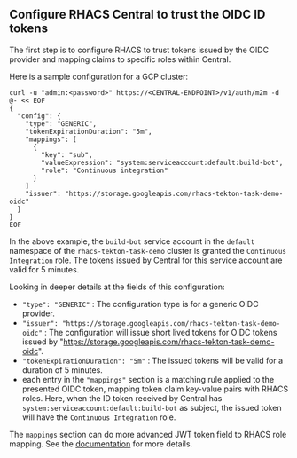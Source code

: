 ## Configure RHACS Central to trust the OIDC ID tokens

The first step is to configure RHACS to trust tokens issued by the OIDC provider and mapping claims to specific roles within Central.

Here is a sample configuration for a GCP cluster:

```
curl -u "admin:<password>" https://<CENTRAL-ENDPOINT>/v1/auth/m2m -d @- << EOF
{
  "config": {
    "type": "GENERIC",
    "tokenExpirationDuration": "5m",
    "mappings": [
      {
        "key": "sub",
        "valueExpression": "system:serviceaccount:default:build-bot",
        "role": "Continuous integration"
      }
    ]
    "issuer": "https://storage.googleapis.com/rhacs-tekton-task-demo-oidc"
  }
}
EOF
```

In the above example, the `build-bot` service account in the `default` namespace of the `rhacs-tekton-task-demo` cluster is granted the `Continuous Integration` role. The tokens issued by Central for this service account are valid for 5 minutes.

Looking in deeper details at the fields of this configuration:
- `"type": "GENERIC"` : The configuration type is for a generic OIDC provider.
- `"issuer": "https://storage.googleapis.com/rhacs-tekton-task-demo-oidc"` : The configuration will issue short lived tokens for OIDC tokens issued by "https://storage.googleapis.com/rhacs-tekton-task-demo-oidc".
- `"tokenExpirationDuration": "5m"` : The issued tokens will be valid for a duration of 5 minutes.
- each entry in the `"mappings"` section is a matching rule applied to the presented OIDC token, mapping token claim key-value pairs with RHACS roles. Here, when the ID token received by Central has `system:serviceaccount:default:build-bot` as subject, the issued token will have the `Continuous Integration` role.

The `mappings` section can do more advanced JWT token field to RHACS role mapping. See the [documentation](https://docs.openshift.com/acs/4.4/operating/manage-user-access/configure-short-lived-access.html#configure-short-lived-access_configure-short-lived-access) for more details.
